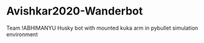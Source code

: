 # Avishkar2020-Wanderbot
Team !ABHIMANYU
Husky bot with mounted kuka arm in pybullet simulation environment
